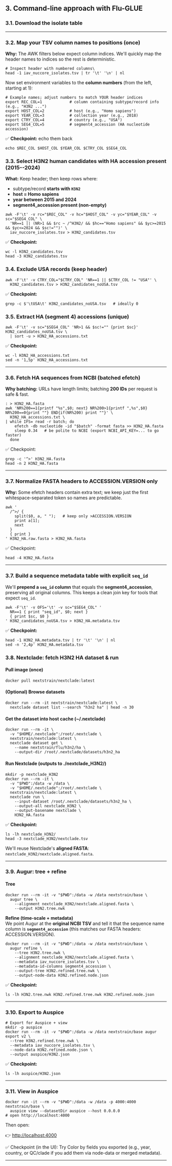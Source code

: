 ## 3. Command-line approach with Flu-GLUE

 

### 3.1. Download the isolate table


* * * * *

### 3.2. Map your TSV column names to positions (once)

**Why:** The AWK filters below expect column indices. We'll quickly map the header names to indices so the rest is deterministic.

```
# Inspect header with numbered columns\
head -1 iav_nuccore_isolates.tsv | tr '\t' '\n' | nl
```

Now set environment variables to the **column numbers** (from the left, starting at 1):

```
# Example names; adjust numbers to match YOUR header indices
export REC_COL=1            # column containing subtype/record info (e.g., "H3N2 ...")
export HOST_COL=2           # host (e.g., "Homo sapiens")
export YEAR_COL=3           # collection year (e.g., 2018)
export CTRY_COL=4           # country (e.g., "USA")
export SEG4_COL=5           # segment4_accession (HA nucleotide accession)
```
✅ **Checkpoint:** echo them back

```
echo $REC_COL $HOST_COL $YEAR_COL $CTRY_COL $SEG4_COL
```

### 3.3. Select H3N2 human candidates with HA accession present (2015--2024)

**What:** Keep header; then keep rows where:

-   subtype/record **starts with `H3N2`**
-   **host = Homo sapiens**
-   **year between 2015 and 2024**
-   **segment4_accession present (non-empty)**


```
awk -F'\t' -v rc="$REC_COL" -v hc="$HOST_COL" -v yc="$YEAR_COL" -v sc="$SEG4_COL" \
  'NR==1 || (NR>1 && $rc ~ /^H3N2/ && $hc=="Homo sapiens" && $yc>=2015 && $yc<=2024 && $sc!="")' \
  iav_nuccore_isolates.tsv > H3N2_candidates.tsv
```

✅ **Checkpoint:**


```
wc -l H3N2_candidates.tsv
head -3 H3N2_candidates.tsv
```

### 3.4. Exclude USA records (keep header)

```
awk -F'\t' -v CTRY_COL="$CTRY_COL" 'NR==1 || $CTRY_COL != "USA"' \
  H3N2_candidates.tsv > H3N2_candidates_noUSA.tsv
```

✅ **Checkpoint:**

```
grep -c $'\tUSA\t' H3N2_candidates_noUSA.tsv   # ideally 0
```

### 3.5. Extract HA (segment 4) accessions (unique)

```
awk -F'\t' -v sc="$SEG4_COL" 'NR>1 && $sc!="" {print $sc}' H3N2_candidates_noUSA.tsv \
  | sort -u > H3N2_HA_accessions.txt
```

✅ **Checkpoint:**

```
wc -l H3N2_HA_accessions.txt
sed -n '1,5p' H3N2_HA_accessions.txt
```

* * * * *

### 3.6. Fetch HA sequences from NCBI (batched efetch)

**Why batching:** URLs have length limits; batching **200 IDs** per request is safe & fast.

```
: > H3N2_HA.fasta
awk 'NR%200==1{printf "%s",$0; next} NR%200>1{printf ",%s",$0} NR%200==0{print ""} END{if(NR%200) print ""}' \
  H3N2_HA_accessions.txt \
| while IFS= read -r batch; do
    efetch -db nucleotide -id "$batch" -format fasta >> H3N2_HA.fasta
    sleep 0.34   # be polite to NCBI (export NCBI_API_KEY=... to go faster)
  done
```

✅ Checkpoint:

```
grep -c '^>' H3N2_HA.fasta
head -n 2 H3N2_HA.fasta
```

* * * * *
      
### 3.7. Normalize FASTA headers to ACCESSION.VERSION only

**Why:** Some efetch headers contain extra text; we keep just the first whitespace-separated token so names are predictable.

```
awk '
  /^>/ {
    split($0, a, " ");   # keep only >ACCESSION.VERSION
    print a[1];
    next
  }
  { print }
' H3N2_HA.raw.fasta > H3N2_HA.fasta
```

✅ Checkpoint:

```
head -4 H3N2_HA.fasta
```

* * * * *


### 3.7. Build a sequence metadata table with explicit `seq_id`

We'll **prepend a `seq_id` column** that equals the **segment4_accession**, preserving all original columns. This keeps a clean join key for tools that expect `seq_id`.

```
awk -F'\t' -v OFS='\t' -v sc="$SEG4_COL" '
  NR==1 { print "seq_id", $0; next }
  { print $sc, $0 }
' H3N2_candidates_noUSA.tsv > H3N2_HA.metadata.tsv
```

✅ **Checkpoint:**

```
head -1 H3N2_HA.metadata.tsv | tr '\t' '\n' | nl
sed -n '2,4p' H3N2_HA.metadata.tsv
```

### 3.8. Nextclade: fetch H3N2 HA dataset & run

#### Pull image (once)

```
docker pull nextstrain/nextclade:latest
```

#### (Optional) Browse datasets

```
docker run --rm -it nextstrain/nextclade:latest \
  nextclade dataset list --search "h3n2 ha" | head -n 30
```

#### Get the dataset into host cache (~/.nextclade)

```
docker run --rm -it \
  -v "$HOME/.nextclade":/root/.nextclade \
  nextstrain/nextclade:latest \
  nextclade dataset get \
    --name nextstrain/flu/h3n2/ha \
    --output-dir /root/.nextclade/datasets/h3n2_ha
```

#### Run Nextclade (outputs to ./nextclade_H3N2/)

```
mkdir -p nextclade_H3N2
docker run --rm -it \
  -v "$PWD":/data -w /data \
  -v "$HOME/.nextclade":/root/.nextclade \
  nextstrain/nextclade:latest \
  nextclade run \
    --input-dataset /root/.nextclade/datasets/h3n2_ha \
    --output-all nextclade_H3N2 \
    --output-basename nextclade \
    H3N2_HA.fasta
```

✅ **Checkpoint:**

```
ls -lh nextclade_H3N2/
head -3 nextclade_H3N2/nextclade.tsv
```

We'll reuse Nextclade's **aligned FASTA**: `nextclade_H3N2/nextclade.aligned.fasta`.

* * * * *

### 3.9. Augur: tree + refine

#### Tree

```
docker run --rm -it -v "$PWD":/data -w /data nextstrain/base \
  augur tree \
    --alignment nextclade_H3N2/nextclade.aligned.fasta \
    --output H3N2.tree.nwk
```

**Refine (time-scale + metadata)**\
We point Augur at the **original NCBI TSV** and tell it that the sequence name column is **`segment4_accession`** (this matches our FASTA headers: ACCESSION.VERSION).

```
docker run --rm -it -v "$PWD":/data -w /data nextstrain/base \
  augur refine \
    --tree H3N2.tree.nwk \
    --alignment nextclade_H3N2/nextclade.aligned.fasta \
    --metadata iav_nuccore_isolates.tsv \
    --metadata-id-columns segment4_accession \
    --output-tree H3N2.refined.tree.nwk \
    --output-node-data H3N2.refined.node.json
```

✅ **Checkpoint:**

```
ls -lh H3N2.tree.nwk H3N2.refined.tree.nwk H3N2.refined.node.json
```




* * * * *

### 3.10. Export to Auspice

```
# Export for Auspice + view
mkdir -p auspice
docker run --rm -it -v "$PWD":/data -w /data nextstrain/base augur export v2 \
  --tree H3N2.refined.tree.nwk \
  --metadata iav_nuccore_isolates.tsv \
  --node-data H3N2.refined.node.json \
  --output auspice/H3N2.json
```

✅ **Checkpoint:**

```
ls -lh auspice/H3N2.json
```

* * * * *

### 3.11. View in Auspice


```
docker run -it --rm -v "$PWD":/data -w /data -p 4000:4000 nextstrain/base \
  auspice view --datasetDir auspice --host 0.0.0.0
# open http://localhost:4000
```

Then open:

👉 <http://localhost:4000>[](http://localhost:4000)


✅ Checkpoint (in the UI): Try Color by fields you exported (e.g., year, country, or QC/clade if you add them via node-data or merged metadata).

* * * * *
